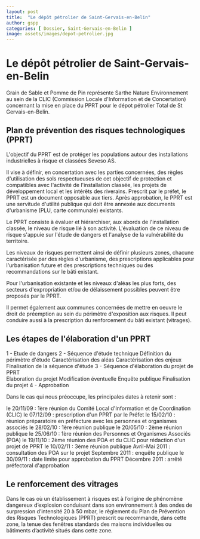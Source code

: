 ```yaml
---
layout: post
title:  "Le dépôt pétrolier de Saint-Gervais-en-Belin"
author: gspp
categories: [ Dossier, Saint-Gervais-en-Belin ]
image: assets/images/depot-petrolier.jpg
---
```

# Le dépôt pétrolier de Saint-Gervais-en-Belin

Grain de Sable et Pomme de Pin représente Sarthe Nature Environnement au sein de la CLIC (Commission Locale d'Information et de Concertation) concernant la mise en place du PPRT pour le dépot pétrolier Total de St Gervais-en-Belin.

## Plan de prévention des risques technologiques (PPRT)

L'objectif du PPRT est de protéger les populations autour des installations industrielles à risque et classées Seveso AS.

Il vise à définir, en concertation avec les parties concernées, des règles d'utilisation des sols respectueuses de cet objectif de protection et compatibles avec l'activité de l'installation classée, les projets de développement local et les intérêts des riverains.
Prescrit par le préfet, le PPRT est un document opposable aux tiers. Après approbation, le PPRT est une servitude d'utilité publique qui doit être annexée aux documents d'urbanisme (PLU, carte communale) existants.

Le PPRT consiste à évaluer et hiérarchiser, aux abords de l'installation classée, le niveau de risque lié à son activité. L'évaluation de ce niveau de risque s'appuie sur l'étude de dangers et l'analyse de la vulnérabilité du territoire.

Les niveaux de risques permettent ainsi de définir plusieurs zones, chacune caractérisée par des règles d'urbanisme, des prescriptions applicables pour l'urbanisation future et des prescriptions techniques ou des recommandations sur le bâti existant.

Pour l'urbanisation existante et les niveaux d'aléas les plus forts, des secteurs d'expropriation et/ou de délaissement possibles peuvent être proposés par le PPRT.

Il permet également aux communes concernées de mettre en oeuvre le droit de préemption au sein du périmètre d'exposition aux risques. Il peut conduire aussi à la prescription du renforcement du bâti existant (vitrages).

## Les étapes de l'élaboration d'un PPRT

1 - Etude de dangers
2 - Séquence d'étude technique
	Définition du périmètre d'étude
	Caractérisation des aléas
	Caractérisation des enjeux
	Finalisation de la séquence d'étude
3 - Séquence d'élaboration du projet de PPRT	
	Elaboration du projet
	Modification éventuelle
	Enquête publique
	Finalisation du projet
4 - Approbation

Dans le cas qui nous préoccupe, les principales dates à retenir sont :

le 20/11/09 : 1ère réunion du Comité Local d'Information et de Coordination (CLIC)
le 07/12/09 : prescription d'un PPRT par le Préfet
le 15/02/10 : réunion préparatoire en préfecture avec les personnes et organismes associés
le 28/02/10 : 1ère réunion publique
le 20/05/10 : 2ème réunion publique
le 25/06/10 : 1ère réunion des Personnes et Organismes Associés (POA)
le 19/11/10 : 2ème réunion des POA et du CLIC pour rédaction d'un projet de PPRT
le 10/02/11 : 3ème réunion publique
Avril-Mai 2011 : consultation des POA sur le projet
Septembre 2011 : enquête publique
le 30/09/11 : date limite pour approbation du PPRT
Décembre 2011 : arrêté préfectoral d'approbation


## Le renforcement des vitrages

Dans le cas où un établissement à risques est à l’origine de phénomène dangereux d’explosion conduisant dans son environnement à des ondes de surpression d’intensité 20 à 50 mbar, le règlement du Plan de Prévention des Risques Technologiques (PPRT) prescrit ou recommande, dans cette zone, la tenue des fenêtres standards des maisons individuelles ou bâtiments d’activité situés dans cette zone.